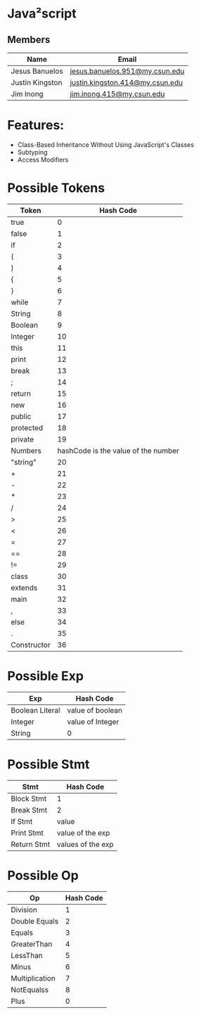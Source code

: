 # Java²script
Members
---
|Name|Email|
|----|-----|
|Jesus Banuelos|jesus.banuelos.951@my.csun.edu|
|Justin Kingston|justin.kingston.414@my.csun.edu|
Jim Inong|jim.inong.415@my.csun.edu|

# Features:
* Class-Based Inheritance Without Using JavaScript's Classes
* Subtyping
* Access Modifiers


# Possible Tokens
|Token|Hash Code|
|-----|---------|
|true|0|
|false|1|
|if|2| 
|(|3|
|)|4|
|{|5|
|}|6|
|while|7|
|String|8|
|Boolean|9|
|Integer|10|
|this|11|
|print|12|
|break|13| 
|;|14|
|return|15|
|new|16|
|public|17|
|protected|18|
|private|19|
|Numbers|hashCode is the value of the number|
|"string"|20|
|+|21|
|-|22|
|*|23|
|/|24|
|>|25|
|< |26|
|=|27|
|==|28|
|!= |29|
|class|30|
|extends|31|
|main|32|
|,|33|
|else|34|
|.|35|
|Constructor|36|


# Possible Exp 
|Exp |Hash Code|
|----|---------|
|Boolean Literal| value of boolean|
|Integer| value of Integer|
|String|0|

# Possible Stmt
|Stmt|Hash Code|
|----|---------|
|Block Stmt|1|
|Break Stmt|2|
|If Stmt| value|
|Print Stmt| value of the exp|
|Return Stmt| values of the exp|

# Possible Op
|Op|Hash Code|
|--|---------|
|Division|1|
|Double Equals|2|
|Equals|3|
|GreaterThan|4|
|LessThan|5|
|Minus|6|
|Multiplication|7|
|NotEqualss|8|
|Plus|0|


